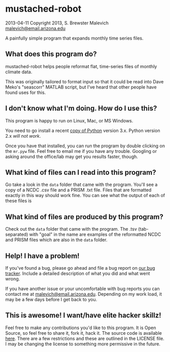 mustached-robot
===============
2013-04-11
Copyright 2013, S. Brewster Malevich <malevich@email.arizona.edu>

A painfully simple program that expands monthly time series files.

What does this program do?
--------------------------
mustached-robot helps people reformat flat, time-series files of monthly climate data.

This was originally tailored to format input so that it could be read into Dave Meko's "seascorr" MATLAB script, but I've heard that other people have found uses for this.

I don't know what I'm doing. How do I use this?
-----------------------------------------------
This program is happy to run on Linux, Mac, or MS Windows.

You need to go install a recent [copy of Python](http://www.python.org/download/) version 3.x. Python version 2.x *will not work*.

Once you have that installed, you can run the program by double clicking on the `mr.pyw` file. Feel free to email me if you have any trouble. Googling or asking around the office/lab may get you results faster, though.

What kind of files can I read into this program?
------------------------------------------------
Go take a look in the `data` folder that came with the program. You'll see a copy of a NCDC .csv file and a PRISM .txt file. Files that are formatted exactly in this way should work fine. You can see what the output of each of these files is 

What kind of files are produced by this program?
------------------------------------------------
Check out the `data` folder that came with the program. The .tsv (tab-separated) with "goal" in the name are examples of the reformatted NCDC and PRISM files which are also in the `data` folder.

Help! I have a problem!
-----------------------
If you've found a bug, please go ahead and file a bug report on [our bug tracker](https://github.com/brews/mustached-robot/issues). Include a detailed description of what you did and what went wrong.

If you have another issue or your uncomfortable with bug reports you can contact me at malevich@email.arizona.edu. Depending on my work load, it may be a few days before I get back to you.

This is awesome! I want/have elite hacker skillz!
-------------------------------------------------
Feel free to make any contributions you'd like to this program. It is Open Source, so feel free to share it, fork it, hack it. The source code is available [here](https://github.com/brews/mustached-robot). There are a few restrictions and these are outlined in the LICENSE file. I may be changing the license to something more permissive in the future.